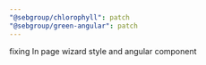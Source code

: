 ```yaml
---
"@sebgroup/chlorophyll": patch
"@sebgroup/green-angular": patch
---
```


fixing In page wizard style and angular component
